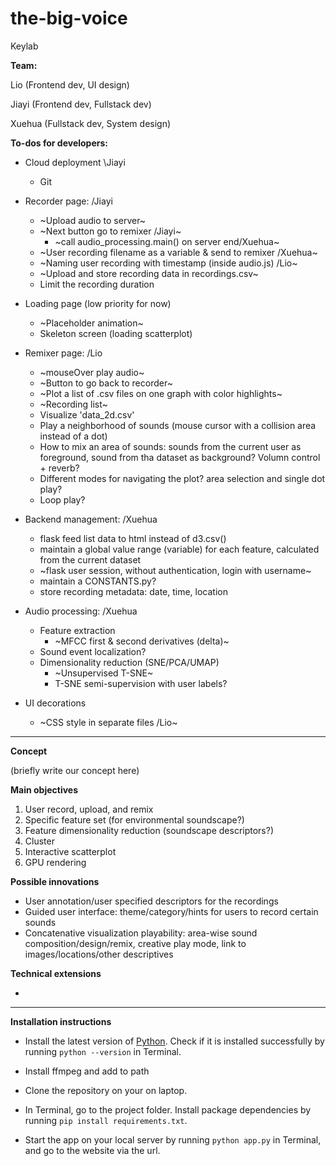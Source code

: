 # the-big-voice

Keylab

**Team:** 

Lio (Frontend dev, UI design)

Jiayi (Frontend dev, Fullstack dev)

Xuehua (Fullstack dev, System design)

**To-dos for developers:**

- Cloud deployment \Jiayi
    - Git

- Recorder page: /Jiayi
    - ~Upload audio to server~
    - ~Next button go to remixer /Jiayi~
        - ~call audio_processing.main() on server end/Xuehua~
    - ~User recording filename as a variable & send to remixer /Xuehua~
    - ~Naming user recording with timestamp (inside audio.js) /Lio~
    - ~Upload and store recording data in recordings.csv~
    - Limit the recording duration

- Loading page (low priority for now)
    - ~Placeholder animation~
    - Skeleton screen (loading scatterplot)

- Remixer page: /Lio
    - ~mouseOver play audio~
    - ~Button to go back to recorder~
    - ~Plot a list of .csv files on one graph with color highlights~
    - ~Recording list~
    - Visualize 'data_2d.csv'
    - Play a neighborhood of sounds (mouse cursor with a collision area instead of a dot)
    - How to mix an area of sounds: sounds from the current user as foreground, sound from tha dataset as background? Volumn control + reverb?
    - Different modes for navigating the plot? area selection and single dot play?
    - Loop play?

- Backend management: /Xuehua
    - flask feed list data to html instead of d3.csv()
    - maintain a global value range (variable) for each feature, calculated from the current dataset
    - ~flask user session, without authentication, login with username~
    - maintain a CONSTANTS.py?
    - store recording metadata: date, time, location

- Audio processing: /Xuehua
    - Feature extraction
        - ~MFCC first & second derivatives (delta)~
    - Sound event localization?
    - Dimensionality reduction (SNE/PCA/UMAP)
        - ~Unsupervised T-SNE~
        - T-SNE semi-supervision with user labels?

- UI decorations
    - ~CSS style in separate files /Lio~


---

**Concept**

(briefly write our concept here)

**Main objectives**

1. User record, upload, and remix
2. Specific feature set (for environmental soundscape?)
3. Feature dimensionality reduction (soundscape descriptors?)
4. Cluster
4. Interactive scatterplot
4. GPU rendering

**Possible innovations**

- User annotation/user specified descriptors for the recordings
- Guided user interface: theme/category/hints for users to record certain sounds
- Concatenative visualization playability: area-wise sound composition/design/remix, creative play mode, link to images/locations/other descriptives

**Technical extensions**

- 

---

**Installation instructions**

- Install the latest version of [Python](https://www.python.org/downloads/). Check if it is installed successfully by running `python --version` in Terminal.

- Install ffmpeg and add to path

- Clone the repository on your on laptop.

- In Terminal, go to the project folder. Install package dependencies by running `pip install requirements.txt`.

- Start the app on your local server by running `python app.py` in Terminal, and go to the website via the url.